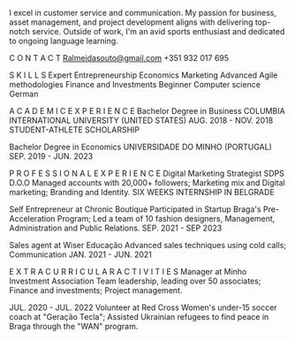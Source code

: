 I excel in customer service and communication. My passion for business, asset management, and project development aligns with delivering top-notch service. Outside of work, I'm an avid sports enthusiast and dedicated to ongoing language learning.

C O N T A C T
Ralmeidasouto@gmail.com
+351 932 017 695

S K I L L S
Expert
Entrepreneurship
Economics
Marketing
Advanced
Agile methodologies
Finance and Investments
Beginner
Computer science
German

A C A D E M I C E X P E R I E N C E
Bachelor Degree in Business
COLUMBIA INTERNATIONAL UNIVERSITY (UNITED STATES)
AUG. 2018 - NOV. 2018 STUDENT-ATHLETE SCHOLARSHIP

Bachelor Degree in Economics
UNIVERSIDADE DO MINHO (PORTUGAL)
SEP. 2019 - JUN. 2023

P R O F E S S I O N A L E X P E R I E N C E
Digital Marketing Strategist SDPS D.O.O
Managed accounts with 20,000+ followers;
Marketing mix and Digital marketing;
Branding and Identity.
SIX WEEKS INTERNSHIP IN BELGRADE

Self Entrepreneur at Chronic Boutique
Participated in Startup Braga's Pre-Acceleration Program;
Led a team of 10 fashion designers,
Management, Administration and Public Relations.
SEP. 2021 - SEP 2023

Sales agent at Wiser Educação
Advanced sales techniques using cold calls;
Communication
JAN. 2021 - JUN. 2021

E X T R A C U R R I C U L A R A C T I V I T I E S
Manager at Minho Investment Association
Team leadership, leading over 50 associates;
Finance and investments;
Project management.

JUL. 2020 - JUL. 2022
Volunteer at Red Cross
Women's under-15 soccer coach at "Geração Tecla";
Assisted Ukrainian refugees to find peace in Braga
through the "WAN" program.
